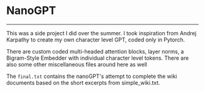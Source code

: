 # NanoGPT

---

This was a side project I did over the summer. I took inspiration from Andrej Karpathy to create my own character level GPT, coded only in Pytorch.

There are custom coded multi-headed attention blocks, layer norms, a Bigram-Style Embedder with individual character level tokens. There are also some other miscellaneous files around here as well

The ```final.txt``` contains the nanoGPT's attempt to complete the wiki documents based on the short excerpts from simple_wiki.txt.